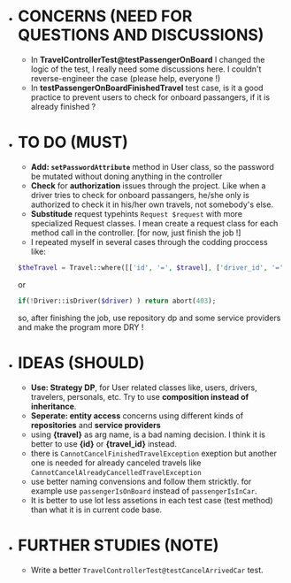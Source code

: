 - # CONCERNS (NEED FOR QUESTIONS AND DISCUSSIONS)
    - In **TravelControllerTest@testPassengerOnBoard** I changed the logic of the test, I really need some discussions here. I couldn't reverse-engineer the case (please help, everyone !)
    - In **testPassengerOnBoardFinishedTravel** test case, is it a good practice to prevent users to check for onboard passangers, if it is already finished ?
- # TO DO (MUST)
    - **Add: ```setPasswordAttribute```** method in User class, so the password be mutated without doning anything in the controller
    - **Check** for **authorization** issues through the project. Like when a driver tries to check for onboard passangers, he/she only is authorized to check it in his/her own travels, not somebody's else. 
    - **Substitude** request typehints ```Request $request``` with more specialized Request classes. I mean create a request class for each method call in the controller. [for now, just finish the job !]
    - I repeated myself in several cases through the codding proccess like:
    ```php
    $theTravel = Travel::where([['id', '=', $travel], ['driver_id', '=', $driver->id]])->with(['events'])->firstOrFail();
    ```
    or
    ```php
    if(!Driver::isDriver($driver) ) return abort(403);
    ```
    so, after finishing the job, use repository dp and some service providers and make the program more DRY !

- # IDEAS (SHOULD)
    - **Use: Strategy DP**, for User related classes like, users, drivers, travelers, personals, etc. Try to use **composition instead of inheritance**.
    - **Seperate: entity access** concerns using different kinds of **repositories** and **service providers**
    - using **{travel}** as arg name, is a bad naming decision. I think it is better to use **{id}** or **{travel_id}** instead. 
    - there is ```CannotCancelFinishedTravelException``` exeption but another one is needed for already canceled travels like ```CannotCancelAlreadyCancelledTravelException```
    - use better naming convensions and follow them stricktly. for example use ```passengerIsOnBoard``` instead of ```passengerIsInCar```.
    - It is better to use lot less assetions in each test case (test method) than what it is in current code base. 

- # FURTHER STUDIES (NOTE)
    - Write a better ```TravelControllerTest@testCancelArrivedCar``` test.

